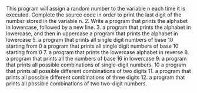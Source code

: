 This program will assign a random number to the variable n each time it is executed. Complete the source code in order to print the last digit of the number stored in the variable n.
2. Write a program that prints the alphabet in lowercase, followed by a new line.
3. a program that prints the alphabet in lowercase, and then in uppercase
a program that prints the alphabet in lowercase
5. a program that prints all single digit numbers of base 10 starting from 0
 a program that prints all single digit numbers of base 10 starting from 0
7. a program that prints the lowercase alphabet in reverse
8. a program that prints all the numbers of base 16 in lowercase
9.  a program that prints all possible combinations of single-digit numbers.
10 a program that prints all possible different combinations of two digits
11. a program that prints all possible different combinations of three digits
12. a program that prints all possible combinations of two two-digit numbers.
